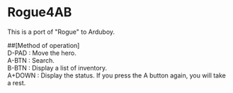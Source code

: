 # Rogue4AB

This is a port of "Rogue" to Arduboy.


##[Method of operation]<br>
D-PAD : Move the hero.<br>
A-BTN : Search.<br>
B-BTN : Display a list of inventory.<br>
A+DOWN : Display the status. If you press the A button again, you will take a rest.
